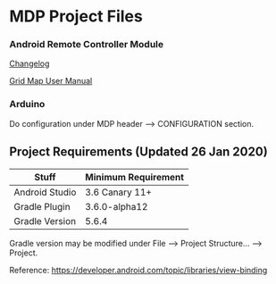 # MDP Project Files
### Android Remote Controller Module
[Changelog](https://github.com/101011101001010/MDP-Android/wiki/Changelog)

[Grid Map User Manual](https://github.com/101011101001010/MDP-Android/wiki/Grid-Map-User-Manual)

### Arduino
Do configuration under MDP header --> CONFIGURATION section.

## Project Requirements (Updated 26 Jan 2020)
| Stuff          | Minimum Requirement |	
| -------------- | ------------------- |     
| Android Studio | 3.6 Canary 11+ |
| Gradle Plugin  | 3.6.0-alpha12  | 
| Gradle Version | 5.6.4          | 

Gradle version may be modified under File --> Project Structure... --> Project.

Reference: https://developer.android.com/topic/libraries/view-binding
